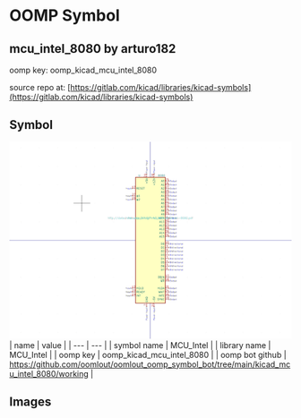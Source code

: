 # OOMP Symbol  
## mcu_intel_8080  by arturo182  
  
oomp key: oomp_kicad_mcu_intel_8080  
  
source repo at: [https://gitlab.com/kicad/libraries/kicad-symbols](https://gitlab.com/kicad/libraries/kicad-symbols)  
## Symbol  
  
[![working.png](working_600.png)](working.png)  
| name | value | 
| --- | --- | 
| symbol name | MCU_Intel | 
| library name | MCU_Intel | 
| oomp key | oomp_kicad_mcu_intel_8080 | 
| oomp bot github | https://github.com/oomlout/oomlout_oomp_symbol_bot/tree/main/kicad_mcu_intel_8080/working | 
## Images  
